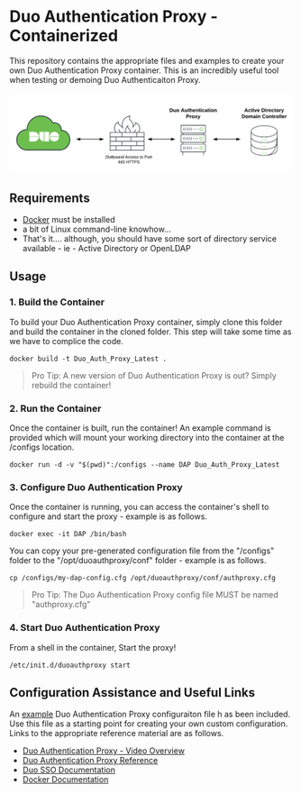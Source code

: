 # Duo Authentication Proxy - Containerized
This repository contains the appropriate files and examples to create your own Duo Authentication Proxy container.  This is an incredibly useful tool when testing or demoing Duo Authenticaiton Proxy.

![Duo SSO Image](./duo-sso.png)

## Requirements
- [Docker](https://www.docker.io) must be installed
- a bit of Linux command-line knowhow...  
- That's it.... although, you should have some sort of directory service available - ie - Active Directory or OpenLDAP

## Usage

### 1. Build the Container
To build your Duo Authentication Proxy container, simply clone this folder and build the container in the cloned folder.  This step will take some time as we have to complice the code.
```
docker build -t Duo_Auth_Proxy_Latest .
```

> Pro Tip: A new version of Duo Authentication Proxy is out?  Simply rebuild the container!

### 2. Run the Container
Once the container is built, run the container!  An example command is provided which will mount your working directory into the container at the /configs location.
```
docker run -d -v "$(pwd)":/configs --name DAP Duo_Auth_Proxy_Latest
```

### 3. Configure Duo Authentication Proxy
Once the container is running, you can access the container's shell to configure and start the proxy - example is as follows.
```
docker exec -it DAP /bin/bash
```

You can copy your pre-generated configuration file from the "/configs" folder to the "/opt/duoauthproxy/conf" folder - example is as follows.
```
cp /configs/my-dap-config.cfg /opt/duoauthproxy/conf/authproxy.cfg
```

> Pro Tip: The Duo Authentication Proxy config file MUST be named "authproxy.cfg"

### 4. Start Duo Authentication Proxy
From a shell in the container, Start the proxy!
```
/etc/init.d/duoauthproxy start
```

## Configuration Assistance and Useful Links
An [example](./authproxy.cfg.example) Duo Authentication Proxy configuraiton file h as been included.  Use this file as a starting point for creating your own custom configuration.  Links to the appropriate reference material are as follows.

- [Duo Authentication Proxy - Video Overview](https://duo.com/docs/authproxy-overview)
- [Duo Authentication Proxy Reference](https://duo.com/docs/authproxy-reference)
- [Duo SSO Documentation](https://duo.com/docs/sso)
- [Docker Documentation](https://docs.docker.com/get-started/02_our_app/)
